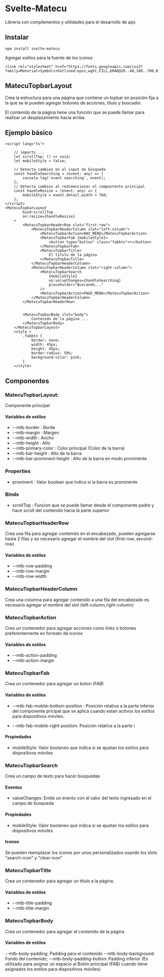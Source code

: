 # Svelte-Matecu

Libreria con complementos y utilidades para el desarrollo de aps

## Instalar

    npm install svelte-matecu

Agregar estilos para la fuente de los iconos

```
<link rel="stylesheet" href="https://fonts.googleapis.com/css2?family=Material+Symbols+Outlined:opsz,wght,FILL,GRAD@20..48,100..700,0..1,-50..200"/>
```

## MatecuTopbarLayout

Crea la estructura para una página que contiene un topbar en posición fija a la que se le pueden agregar botones de acciones, titulo y buscador.

El contenido de la página tiene una función que se puede llamar para realizar un desplazamiento hacia arriba.

## Ejemplo básico

```
<script lang="ts">

    // imports ...
    let scrollTop: () => void;
    let mobileStyle = false;

    // Detecta cambios en el input de búsqueda
	const handleSearching = (event: any) => {
		console.log('event searching', event);
	};
    // Detecta cambios al redimencionar el compontente principal
	const handleResize = (event: any) => {
		mobileStyle = event.detail.width < 768;
	};
</script>
<MatecuTopbarLayout
		bind:scrollTop
		on:resize={handleResize}
	>
		<MatecuTopbarHeaderRow slot="first-row">
			<MatecuTopbarHeaderColumn slot="left-column">
				<MatecuTopbarAction>NAV_MENU</MatecuTopbarAction>
				<MatecuTopbarFab {mobileStyle}>
                    <button type="button" class="fabbtn">+</button>
                </MatecuTopbarFab>
				<MatecuTopbarTitle>
                    El titulo de la página
                </MatecuTopbarTitle>
			</MatecuTopbarHeaderColumn>
			<MatecuTopbarHeaderColumn slot="right-column">
				<MatecuTopbarSearch
					{mobileStyle}
					on:valueChanges={handleSearching}
					placeholder="Buscando..."
				/>
				<MatecuTopbarAction>PAGE_MENU</MatecuTopbarAction>
			</MatecuTopbarHeaderColumn>
		</MatecuTopbarHeaderRow>


		<MatecuTopbarBody slot="body">
			Contenido de la página ...
		</MatecuTopbarBody>
	</MatecuTopbarLayout>
    <style >
	    .fabbtn {
		    border: none;
		    width: 45px;
		    height: 45px;
		    border-radius: 50%;
		    background-color: pink;
	    }
    </style>

```

## Componentes

### MatecuTopbarLayout:

Componente principal

#### Variables de estilos

- --mtb-border : Borde
- --mtb-margin : Margen
- --mtb-width : Ancho
- --mtb-height : Alto
- --mtb-primary-color : Color principal (Color de la barra)
- --mtb-bar-height : Alto de la barra
- --mtb-bar-prominent-height : Alto de la barra en modo prominente

### Properties

- prominent : Valor boolean que indica si la barra es prominente

### Binds

- scrollTop : Funcion que se puede llamar desde el componente padre y hace scroll del contenido hacia la parte superior

### MatecuTopbarHeaderRow

Crea una fila para agregar contenido en el encabezado, pueden agregarse hasta 2 filas y es necesario agregar el nombre del slot (first-row, second-row)

#### Variables de estilos

- --mtb-row-padding
- --mtb-row-margin
- --mtb-row-width

### MatecuTopbarHeaderColumn

Crea una columna para agregar contenido a una fila del encabezado es necesario agregar el nombre del slot (left-column,right-column)

### MatecuTopbarAction

Crea un contenedor para agregar acciones como links o botones preferentemente en formato de iconos

#### Variables de estilos

- --mtb-action-padding
- --mtb-action-margin

### MatecuTopbarFab

Crea un contenedor para agregar un boton (FAB)

#### Variables de estilos

- --mtb-fab-mobile-bottom-position : Posición relativa a la parte inferior del componente pricipal que se aplica cuando estan activos los estilos para dispositivos móviles.

- --mtb-fab-mobile-right-position: Posición relativa a la parte i

#### Propiedades

- mobileStyle: Valor boolaneo que indica si se ajustan los estilos para dispositivos móviles

### MatecuTopbarSearch

Crea un campo de texto para hacer búsquedas

#### Eventos

- valueChanges: Emite un evento con el valor del texto ingresado en el campo de búsqueda

#### Propiedades

- mobileStyle: Valor boolaneo que indica si se ajustan los estilos para dispositivos móviles

#### Iconos

Se pueden reemplazar los iconos por unos personalizados usando los slots "search-icon" y "clear-icon"

### MatecuTopbarTitle

Crea un contenedor para agregar un título a la página.

#### Variables de estilos

- --mtb-title-padding
- --mtb-title-margin

### MatecuTopbarBody

Crea un contenedor para agregar el contenido de la página

#### Variables de estilos

--mtb-body-padding: Padding para el contenido
--mtb-body-background: Fondo del contenido;
--mtb-body-padding-button: Padding inferior (Es utilizado para asignar un espacio al Botón principal (FAB) cuando tiene asignados los estilos para dispositivos móviles)
